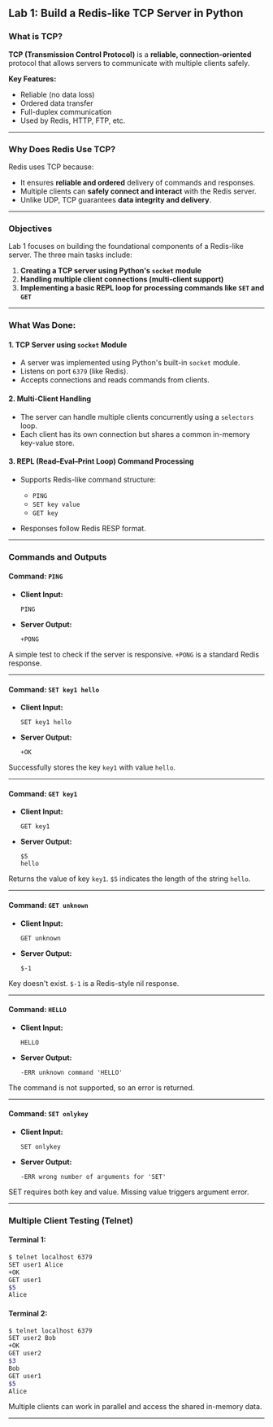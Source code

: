 ## Lab 1: Build a Redis-like TCP Server in Python

### What is TCP?

**TCP (Transmission Control Protocol)** is a **reliable, connection-oriented** protocol that allows servers to communicate with multiple clients safely.

**Key Features:**

* Reliable (no data loss)
* Ordered data transfer
* Full-duplex communication
* Used by Redis, HTTP, FTP, etc.

---

### Why Does Redis Use TCP?

Redis uses TCP because:

* It ensures **reliable and ordered** delivery of commands and responses.
* Multiple clients can **safely connect and interact** with the Redis server.
* Unlike UDP, TCP guarantees **data integrity and delivery**.

---

### Objectives

Lab 1 focuses on building the foundational components of a Redis-like server. The three main tasks include:

1. **Creating a TCP server using Python's `socket` module**
2. **Handling multiple client connections (multi-client support)**
3. **Implementing a basic REPL loop for processing commands like `SET` and `GET`**

---

### What Was Done:

#### 1. **TCP Server using `socket` Module**

* A server was implemented using Python's built-in `socket` module.
* Listens on port `6379` (like Redis).
* Accepts connections and reads commands from clients.

#### 2. **Multi-Client Handling**

* The server can handle multiple clients concurrently using a `selectors` loop.
* Each client has its own connection but shares a common in-memory key-value store.

#### 3. **REPL (Read–Eval–Print Loop) Command Processing**

* Supports Redis-like command structure:

  * `PING`
  * `SET key value`
  * `GET key`
* Responses follow Redis RESP format.

---

### Commands and Outputs

#### Command: `PING`

* **Client Input:**

  ```
  PING
  ```
* **Server Output:**

  ```
  +PONG
  ```
A simple test to check if the server is responsive. `+PONG` is a standard Redis response.

---

#### Command: `SET key1 hello`

* **Client Input:**

  ```
  SET key1 hello
  ```
* **Server Output:**

  ```
  +OK
  ```
Successfully stores the key `key1` with value `hello`.

---

#### Command: `GET key1`

* **Client Input:**

  ```
  GET key1
  ```
* **Server Output:**

  ```
  $5
  hello
  ```
Returns the value of key `key1`. `$5` indicates the length of the string `hello`.

---

#### Command: `GET unknown`

* **Client Input:**

  ```
  GET unknown
  ```
* **Server Output:**

  ```
  $-1
  ```
Key doesn't exist. `$-1` is a Redis-style nil response.

---

#### Command: `HELLO`

* **Client Input:**

  ```
  HELLO
  ```
* **Server Output:**

  ```
  -ERR unknown command 'HELLO'
  ```
The command is not supported, so an error is returned.

---

#### Command: `SET onlykey`

* **Client Input:**

  ```
  SET onlykey
  ```
* **Server Output:**

  ```
  -ERR wrong number of arguments for 'SET'
  ```
SET requires both key and value. Missing value triggers argument error.

---

### Multiple Client Testing (Telnet)

#### Terminal 1:

```bash
$ telnet localhost 6379
SET user1 Alice
+OK
GET user1
$5
Alice
```

#### Terminal 2:

```bash
$ telnet localhost 6379
SET user2 Bob
+OK
GET user2
$3
Bob
GET user1
$5
Alice
```

Multiple clients can work in parallel and access the shared in-memory data.

---

